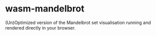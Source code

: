 # wasm-mandelbrot
(Un)Optimized version of the Mandelbrot set visualisation running and rendered directly in your browser.

